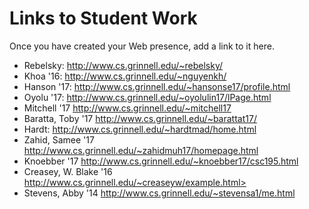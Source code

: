 Links to Student Work
=====================

Once you have created your Web presence, add a link to it here.

* Rebelsky: <http://www.cs.grinnell.edu/~rebelsky/>
* Khoa '16: <http://www.cs.grinnell.edu/~nguyenkh/>
* Hanson '17: <http://www.cs.grinnell.edu/~hansonse17/profile.html>
* Oyolu '17: <http://www.cs.grinnell.edu/~oyolulin17/lPage.html>
* Mitchell '17 <http://www.cs.grinnell.edu/~mitchell17>
* Baratta, Toby '17 <http://www.cs.grinnell.edu/~barattat17/>
* Hardt: <http://www.cs.grinnell.edu/~hardtmad/home.html>
* Zahid, Samee '17 <http://www.cs.grinnell.edu/~zahidmuh17/homepage.html>
* Knoebber '17 <http://www.cs.grinnell.edu/~knoebber17/csc195.html>
* Creasey, W. Blake '16 http://www.cs.grinnell.edu/~creaseyw/example.html>
* Stevens, Abby '14 <http://www.cs.grinnell.edu/~stevensa1/me.html>
